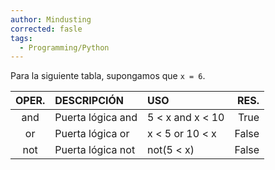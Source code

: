 ```yaml
---
author: Mindusting
corrected: fasle
tags:
  - Programming/Python
---
```


Para la siguiente tabla, supongamos que `x = 6`.

| OPER. | DESCRIPCIÓN       | USO              | RES.  |
|:-----:|:------------------|:-----------------|------:|
|  and  | Puerta lógica and | 5 < x and x < 10 | True  |
|   or  | Puerta lógica or  | x < 5 or 10 < x  | False |
|  not  | Puerta lógica not | not(5 < x)       | False |
